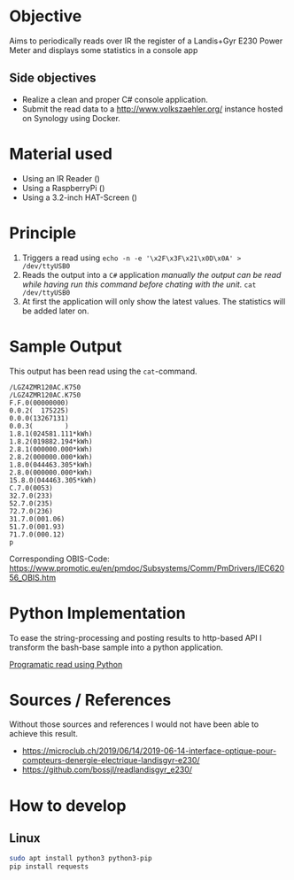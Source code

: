 # Objective
Aims to periodically reads over IR the register of a Landis+Gyr E230 Power Meter and displays some statistics in a console app

## Side objectives

- Realize a clean and proper C# console application.
- Submit the read data to a <http://www.volkszaehler.org/> instance hosted on Synology using Docker.

# Material used

- Using an IR Reader ()
- Using a RaspberryPi ()
- Using a 3.2-inch HAT-Screen ()

# Principle

1. Triggers a read using
 ```echo -n -e '\x2F\x3F\x21\x0D\x0A' > /dev/ttyUSB0```
2. Reads the output into a ```C#``` application
 _manually the output can be read while having run this command before chating with the unit._
 ```cat /dev/ttyUSB0```
3. At first the application will only show the latest values. The statistics will be added later on.

# Sample Output

This output has been read using the `cat`-command.

```
/LGZ4ZMR120AC.K750
/LGZ4ZMR120AC.K750
F.F.0(00000000)
0.0.2(  175225)
0.0.0(13267131)
0.0.3(        )
1.8.1(024581.111*kWh)
1.8.2(019882.194*kWh)
2.8.1(000000.000*kWh)
2.8.2(000000.000*kWh)
1.8.0(044463.305*kWh)
2.8.0(000000.000*kWh)
15.8.0(044463.305*kWh)
C.7.0(0053)
32.7.0(233)
52.7.0(235)
72.7.0(236)
31.7.0(001.06)
51.7.0(001.93)
71.7.0(000.12)
p
```

Corresponding OBIS-Code: <https://www.promotic.eu/en/pmdoc/Subsystems/Comm/PmDrivers/IEC62056_OBIS.htm>


# Python Implementation

To ease the string-processing and posting results to http-based API I transform the bash-base sample into a python application.

[Programatic read using Python](doc/programmatic-read.md)

# Sources / References

Without those sources and references I would not have been able to achieve this result.

- <https://microclub.ch/2019/06/14/2019-06-14-interface-optique-pour-compteurs-denergie-electrique-landisgyr-e230/>
- <https://github.com/bossjl/readlandisgyr_e230/>

# How to develop

## Linux

```sh
sudo apt install python3 python3-pip
pip install requests
```